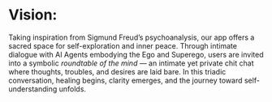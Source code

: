 # Vision:

Taking inspiration from Sigmund Freud’s psychoanalysis, our app offers a sacred space for self-exploration and inner peace. Through intimate dialogue with AI Agents embodying the Ego and Superego, users are invited into a symbolic *roundtable of the mind* — an intimate yet private chit chat where thoughts, troubles, and desires are laid bare. In this triadic conversation, healing begins, clarity emerges, and the journey toward self-understanding unfolds.